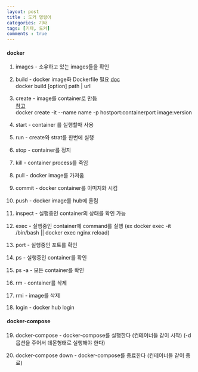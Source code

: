 ```yaml
---
layout: post
title : 도커 명령어
categories: 기타
tags: [기타, 도커]
comments : true
---
```


#### docker

1. images - 소유하고 있는 images들을 확인

2. build - docker image화 Dockerfile 필요
   [doc](https://docs.docker.com/engine/reference/commandline/build/)  
   docker build [option] path | url
3. create - image를 container로 만듬  
   [참고](http://pyrasis.com/book/DockerForTheReallyImpatient/Chapter20/05)  
   docker create -it --name name -p hostport:containerport image:version
4. start - container 를 실행할때 사용

5. run - create와 strat를 한번에 실행

6. stop - container를 정지

7. kill - container process를 죽임

8. pull - docker image를 가져옴

9. commit - docker container를 이미지화 시킴

10. push - docker image를 hub에 올림

11. inspect - 실행중인 container의 상태를 확인 가능

12. exec - 실행중인 container에 command를 실행 (ex docker exec -it <container-id> /bin/bash || docker exec <container-id> nginx reload)

13. port - 실행중인 포트를 확인

14. ps - 실행중인 container를 확인

15. ps -a - 모든 container를 확인

16. rm - container를 삭제

17. rmi - image를 삭제

18. login - docker hub login

#### docker-compose

19. docker-compose      - docker-compose를 실행한다 (컨테이너들 같이 시작) (-d 옵션을 주어서 데몬형태로 실행해야 한다)

20. docker-compose down - docker-compose를 종료한다 (컨테이너들 같이 종료)

